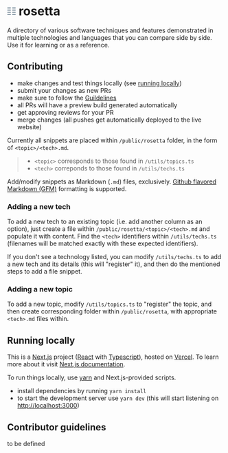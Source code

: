 # <img src="./public/logo.svg" height="20px"> rosetta

A directory of various software techniques and features demonstrated in multiple technologies and languages that you can compare side by side. Use it for learning or as a reference.

## Contributing

- make changes and test things locally (see [running locally](#running-locally))
- submit your changes as new PRs
- make sure to follow the [Guildelines](#contributor-guidelines)
- all PRs will have a preview build generated automatically
- get approving reviews for your PR
- merge changes (all pushes get automatically deployed to the live website)

Currently all snippets are placed within `/public/rosetta` folder, in the form of `<topic>/<tech>.md`.

> - `<topic>` corresponds to those found in `/utils/topics.ts`
> - `<tech>` correponds to those found in `/utils/techs.ts`

Add/modify snippets as Markdown (`.md`) files, exclusively. [Github flavored Markdown (GFM)](https://github.github.com/gfm/) formatting is supported.

### Adding a new tech

To add a new tech to an existing topic (i.e. add another column as an option), just create a file within `/public/rosetta/<topic>/<tech>.md` and populate it with content. Find the `<tech>` identifiers within `/utils/techs.ts` (filenames will be matched exactly with these expected identifiers).

If you don't see a technology listed, you can modify `/utils/techs.ts` to add a new tech and its details (this will "register" it), and then do the mentioned steps to add a file snippet.

### Adding a new topic

To add a new topic, modify `/utils/topics.ts` to "register" the topic, and then create corresponding folder within `/public/rosetta`, with appropriate `<tech>.md` files within.

## Running locally

This is a [Next.js](https://nextjs.org/) project ([React](https://reactjs.org) with [Typescript](https://www.typescriptlang.org)), hosted on [Vercel](https://vercel.com/). To learn more about it visit [Next.js documentation](https://nextjs.org/docs).

To run things locally, use [yarn](https://yarnpkg.com) and Next.js-provided scripts.

- install dependencies by running `yarn install`
- to start the development server use `yarn dev` (this will start listening on [http://localhost:3000](http://localhost:3000))

## Contributor guidelines

to be defined
